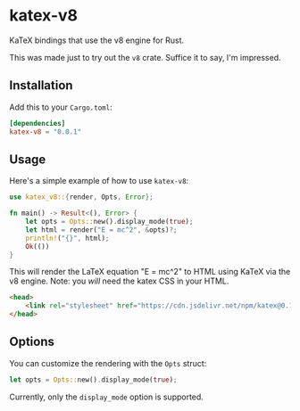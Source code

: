 # katex-v8

KaTeX bindings that use the v8 engine for Rust.

This was made just to try out the `v8` crate. Suffice it to say, I'm impressed.

## Installation

Add this to your `Cargo.toml`:

```toml
[dependencies]
katex-v8 = "0.0.1"
```

## Usage

Here's a simple example of how to use `katex-v8`:

```rust
use katex_v8::{render, Opts, Error};

fn main() -> Result<(), Error> {
    let opts = Opts::new().display_mode(true);
    let html = render("E = mc^2", &opts)?;
    println!("{}", html);
    Ok(())
}
```

This will render the LaTeX equation "E = mc^2" to HTML using KaTeX via the v8 engine. Note: you _will_ need the katex CSS in your HTML.

```html
<head>
    <link rel="stylesheet" href="https://cdn.jsdelivr.net/npm/katex@0.16.11/dist/katex.min.css" integrity="sha384-nB0miv6/jRmo5UMMR1wu3Gz6NLsoTkbqJghGIsx//Rlm+ZU03BU6SQNC66uf4l5+" crossorigin="anonymous">
</head>
```

## Options

You can customize the rendering with the `Opts` struct:

```rust
let opts = Opts::new().display_mode(true);
```

Currently, only the `display_mode` option is supported.
